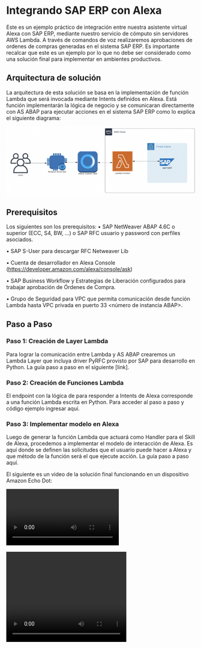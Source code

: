 # Integrando SAP ERP con Alexa

Este es un ejemplo práctico de integración entre nuestra asistente virtual Alexa con SAP ERP, mediante nuestro servicio de cómputo sin servidores AWS Lambda. A través de comandos de voz realizaremos aprobaciones de ordenes de compras generadas en el sistema SAP ERP.
Es importante recalcar que este es un ejemplo por lo que no debe ser considerado como una solución final para implementar en ambientes productivos.

## Arquitectura de solución
La arquitectura de esta solución se basa en la implementación de función Lambda que será invocada mediante Intents definidos en Alexa. Está función implementarán la lógica de negocio y se comunicaran directamente con AS ABAP para ejecutar acciones en el sistema SAP ERP como lo explica el siguiente diagrama:

![](images/README/2020-11-27T20-36-33.png)

## Prerequisitos
Los siguientes son los prerequisitos:
•	SAP NetWeaver ABAP 4.6C o superior (ECC, S4, BW, …)
o	SAP RFC usuario y password con perfiles asociados.

•	SAP S-User para descargar RFC Netweaver Lib

•	Cuenta de desarrollador en Alexa Console (https://developer.amazon.com/alexa/console/ask)

•	SAP Business Workflow y Estrategias de Liberación configurados para trabajar aprobación de Órdenes de Compra.

•	Grupo de Seguridad para VPC que permita comunicación desde función Lambda hasta VPC privada en puerto 33 <número de instancia ABAP>.


## Paso a Paso
### Paso 1: Creación de Layer Lambda
Para lograr la comunicación entre Lambda y AS ABAP crearemos un Lambda Layer que incluya driver PyRFC provisto por SAP para desarrollo en Python. La guía paso a paso en el siguiente [link].

### Paso 2: Creación de Funciones Lambda
El endpoint con la lógica de para responder a Intents de Alexa corresponde a una función Lambda escrita en Python. Para acceder al paso a paso y código ejemplo ingresar aquí.

### Paso 3: Implementar modelo en Alexa
Luego de generar la función Lambda que actuará como Handler para el Skill de Alexa, procedemos a implementar el modelo de interacción de Alexa. Es aquí donde se definen las solicitudes que el usuario puede hacer a Alexa y que método de la función será el que ejecute acción. La guía paso a paso aquí.


El siguiente es un video de la solución final funcionando en un dispositivo Amazon Echo Dot:

![](Alexa-SAP-Integration.mp4)

<video width="320" height="240" controls>
  <source src="Alexa-SAP-Integration.mp4" type="video/mp4">
</video>
